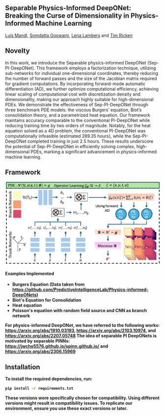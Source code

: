 ## **Separable Physics-Informed DeepONet: Breaking the Curse of Dimensionality in Physics-Informed Machine Learning**
[Luis Mandl](https://scholar.google.com/citations?user=sieD_UMAAAAJ&hl=en&oi=ao), [Somdatta Goswami](https://scholar.google.com/citations?user=GaKrpSkAAAAJ&hl=en), [Lena Lambers](https://scholar.google.com/citations?hl=en&user=QoL0pwoAAAAJ) and [Tim Ricken](https://scholar.google.com/citations?hl=en&user=TcWVyg8AAAAJ)

## Novelty
In this work, we introduce the Separable physics-informed DeepONet (Sep-PI-DeepONet). This framework employs a factorization technique, utilizing sub-networks for individual one-dimensional coordinates, thereby reducing the number of forward passes and the size of the Jacobian matrix required for gradient computations. By incorporating forward-mode automatic differentiation (AD), we further optimize computational efficiency, achieving linear scaling of computational cost with discretization density and dimensionality, making our approach highly suitable for high-dimensional PDEs. We demonstrate the effectiveness of Sep-PI-DeepONet through three benchmark PDE models: the viscous Burgers’ equation, Biot’s consolidation theory, and a parametrized heat equation. Our framework maintains accuracy comparable to the conventional PI-DeepONet while reducing training time by two orders of magnitude. Notably, for the heat equation solved as a 4D problem, the conventional PI-DeepONet was computationally infeasible (estimated 289.35 hours), while the Sep-PI-DeepONet completed training in just 2.5 hours. These results underscore the potential of Sep-PI-DeepONet in efficiently solving complex, high-dimensional PDEs, marking a significant advancement in physics-informed machine learning.

## Framework

<p align="center">
  <img src="Schematic.png" alt="Sep-PI-DeepONet" width="600"/>
  <br/>
  <strong>
</p>

#### Examples Implemented
* Burgers Equation (Data taken from https://github.com/PredictiveIntelligenceLab/Physics-informed-DeepONets)
* Biot's Equation for Consolidation
* Heat equation
* Poisson's equation with random field source and CNN as branch network

For physics-informed DeepONet, we have referred to the following works: https://arxiv.org/abs/1910.03193, https://arxiv.org/abs/2103.10974, and https://arxiv.org/abs/2207.05748
The idea of separable PI DeepONets is motivated by separable PINNs: https://jwcho5576.github.io/spinn.github.io/ and https://arxiv.org/abs/2306.15969

## Installation
To install the required dependencies, run:
```bash
pip install -r requirements.txt
```
These versions were specifically chosen for compatibility. Using different versions might result in compatibility issues. To replicate our environment, ensure you use these exact versions or later.

